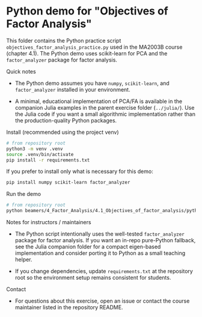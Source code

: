 Python demo for "Objectives of Factor Analysis"
===============================================

This folder contains the Python practice script `objectives_factor_analysis_practice.py` used in the MA2003B course (chapter 4.1). The Python demo uses scikit-learn for PCA and the `factor_analyzer` package for factor analysis.

Quick notes

- The Python demo assumes you have `numpy`, `scikit-learn`, and `factor_analyzer` installed in your environment.

- A minimal, educational implementation of PCA/FA is available in the companion Julia examples in the parent exercise folder (`../julia/`). Use the Julia code if you want a small algorithmic implementation rather than the production-quality Python packages.

Install (recommended using the project venv)

```bash
# from repository root
python3 -m venv .venv
source .venv/bin/activate
pip install -r requirements.txt
```

If you prefer to install only what is necessary for this demo:

```bash
pip install numpy scikit-learn factor_analyzer
```

Run the demo

```bash
# from repository root
python beamers/4_Factor_Analysis/4.1_Objectives_of_factor_analysis/python/objectives_factor_analysis_practice.py
```

Notes for instructors / maintainers

- The Python script intentionally uses the well-tested `factor_analyzer` package for factor analysis. If you want an in-repo pure-Python fallback, see the Julia companion folder for a compact eigen-based implementation and consider porting it to Python as a small teaching helper.

- If you change dependencies, update `requirements.txt` at the repository root so the environment setup remains consistent for students.

Contact

- For questions about this exercise, open an issue or contact the course maintainer listed in the repository README.
